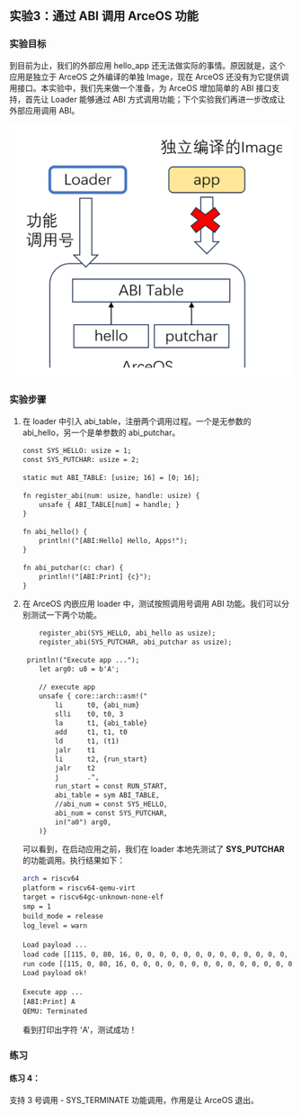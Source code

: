 ## 实验3：通过 ABI 调用 ArceOS 功能



### 实验目标

到目前为止，我们的外部应用 hello_app 还无法做实际的事情。原因就是，这个应用是独立于 ArceOS 之外编译的单独 Image，现在 ArceOS 还没有为它提供调用接口。本实验中，我们先来做一个准备，为 ArceOS 增加简单的 ABI 接口支持，首先让 Loader 能够通过 ABI 方式调用功能；下个实验我们再进一步改成让外部应用调用 ABI。

<div style="text-align:center">
   <img src=".\img\p3.svg" alt="p3" style="zoom:100%"/>
</div>




### 实验步骤

1. 在 loader 中引入 abi_table，注册两个调用过程。一个是无参数的 abi_hello，另一个是单参数的 abi_putchar。

   ```rust,editable
   const SYS_HELLO: usize = 1;
   const SYS_PUTCHAR: usize = 2;
   
   static mut ABI_TABLE: [usize; 16] = [0; 16];
   
   fn register_abi(num: usize, handle: usize) {
       unsafe { ABI_TABLE[num] = handle; }
   }
   
   fn abi_hello() {
       println!("[ABI:Hello] Hello, Apps!");
   }
   
   fn abi_putchar(c: char) {
       println!("[ABI:Print] {c}");
   }
   ```
   
2. 在 ArceOS 内嵌应用 loader 中，测试按照调用号调用 ABI 功能。我们可以分别测试一下两个功能。

   ```rust,editable
       register_abi(SYS_HELLO, abi_hello as usize);
       register_abi(SYS_PUTCHAR, abi_putchar as usize);
   
   	println!("Execute app ...");
       let arg0: u8 = b'A';
   
       // execute app
       unsafe { core::arch::asm!("
           li      t0, {abi_num}
           slli    t0, t0, 3
           la      t1, {abi_table}
           add     t1, t1, t0
           ld      t1, (t1)
           jalr    t1
           li      t2, {run_start}
           jalr    t2
           j       .",
           run_start = const RUN_START,
           abi_table = sym ABI_TABLE,
           //abi_num = const SYS_HELLO,
           abi_num = const SYS_PUTCHAR,
           in("a0") arg0,
       )}
   ```

   可以看到，在启动应用之前，我们在 loader 本地先测试了 **SYS_PUTCHAR** 的功能调用。执行结果如下：

   ```bash
   arch = riscv64
   platform = riscv64-qemu-virt
   target = riscv64gc-unknown-none-elf
   smp = 1
   build_mode = release
   log_level = warn
   
   Load payload ...
   load code [[115, 0, 80, 16, 0, 0, 0, 0, 0, 0, 0, 0, 0, 0, 0, 0, 0, 0, 0, 0, 0, 0, 0, 0, 0, 0, 0, 0, 0, 0, 0, 0]]; address [0x22000000]
   run code [[115, 0, 80, 16, 0, 0, 0, 0, 0, 0, 0, 0, 0, 0, 0, 0, 0, 0, 0, 0, 0, 0, 0, 0, 0, 0, 0, 0, 0, 0, 0, 0]]; address [0xffffffc080100000]
   Load payload ok!
   
   Execute app ...
   [ABI:Print] A
   QEMU: Terminated
   ```

   看到打印出字符 'A'，测试成功！

   

### 练习

#### 练习 4：

支持 3 号调用 - SYS_TERMINATE 功能调用，作用是让 ArceOS 退出。

